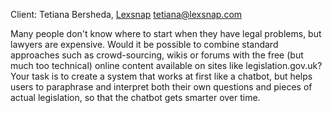 Client: Tetiana Bersheda, [Lexsnap](Lexsnap "wikilink")
<tetiana@lexsnap.com>

Many people don't know where to start when they have legal problems, but
lawyers are expensive. Would it be possible to combine standard
approaches such as crowd-sourcing, wikis or forums with the free (but
much too technical) online content available on sites like
legislation.gov.uk? Your task is to create a system that works at first
like a chatbot, but helps users to paraphrase and interpret both their
own questions and pieces of actual legislation, so that the chatbot gets
smarter over time.